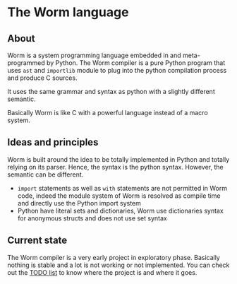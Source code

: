 # The Worm language

## About

Worm is a system programming language embedded in and meta-programmed by Python.
The Worm compiler is a pure Python program that uses `ast` and `importlib` module to plug into the python compilation process and produce C sources.

It uses the same grammar and syntax as python with a slightly different semantic.

Basically Worm is like C with a powerful language instead of a macro system.

## Ideas and principles

Worm is built around the idea to be totally implemented in Python and totally relying on its parser.
Hence, the syntax is the python syntax.
However, the semantic can be different.

- `import` statements as well as `with` statements are not permitted in Worm code, indeed the module system of Worm is
  resolved as compile time and directly use the Python import system
- Python have literal sets and dictionaries, Worm use dictionaries syntax for anonymous structs and
  does not use set syntax

## Current state

The Worm compiler is a very early project in exploratory phase.
Basically nothing is stable and a lot is not working or not implemented.
You can check out the [TODO list](TODO.md) to know where the project is and where it goes.
